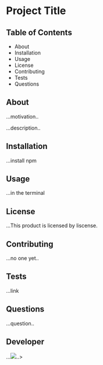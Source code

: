 #  Project Title

   ## Table of Contents
   * About 
   * Installation 
   * Usage
   * License
   * Contributing 
   * Tests 
   * Questions
   
   ## About 

   ...motivation..

   ...description..

   ## Installation 

   ...install npm 

   ## Usage

   ...in the terminal

   ## License 

   ...This product is licensed by liscense.

   ## Contributing 

   ...no one yet..


   ## Tests 

   ...link

   ## Questions

   ...question..

   ## Developer 

   ...<img src = 'https://avatars.githubusercontent.com/<Knzmck'>..>

   